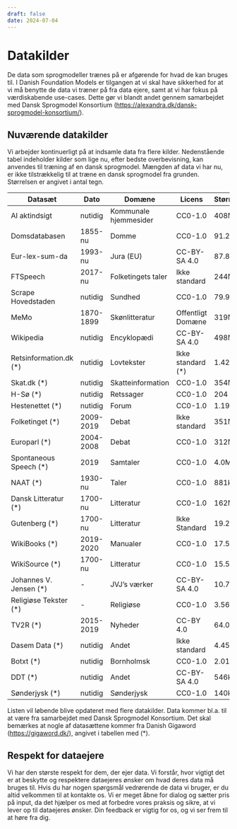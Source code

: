 ```yaml
---
draft: false
date: 2024-07-04
---
```



# Datakilder
De data som sprogmodeller trænes på er afgørende for hvad de kan bruges til. I Danish Foundation Models er tilgangen at vi skal have sikkerhed for at vi må benytte de data vi træner på fra data ejere, samt at vi har fokus på værdiskabende use-cases. Dette gør vi blandt andet gennem samarbejdet med Dansk Sprogmodel Konsortium (https://alexandra.dk/dansk-sprogmodel-konsortium/).

<!-- more -->
## Nuværende datakilder
Vi arbejder kontinuerligt på at indsamle data fra flere kilder. Nedenstående tabel indeholder kilder som lige nu, efter bedste overbevisning, kan anvendes til træning af en dansk sprogmodel. Mængden af data vi har nu, er ikke tilstrækkelig til at træne en dansk sprogmodel fra grunden. Størrelsen er angivet i antal tegn.


| Datasæt                   | Dato	      | Domæne	              | Licens	           | Størrelse |
| --------------------------|-------------|-----------------------|--------------------|----------|
| AI aktindsigt 	        | nutidig     | Kommunale hjemmesider   |	CC0-1.0		       | 408M      |
| Domsdatabasen	            | 1855-nu	  | Domme	                | CC0-1.0		       | 91.2M      |
| Eur-lex-sum-da            | 1993-nu     | Jura (EU)	           |  CC-BY-SA 4.0 	   | 87.8M      |
| FTSpeech	                | 2017-nu	  | Folketingets taler	    | Ikke standard 	   | 244M      |
| Scrape Hovedstaden	    | nutidig	  | Sundhed	                | CC0-1.0		       | 79.9M      |
| MeMo                      | 1870-1899	  | Skønlitteratur	     |    Offentligt Domæne  | 319M      |
| Wikipedia	                | nutidig	  | Encyklopædi	            | CC-BY-SA 4.0	   | 498M      |
| Retsinformation.dk (*)	| nutidig	  | Lovtekster	            | Ikke standard (*)  | 1.42G      |            
| Skat.dk (*)	            | nutidig	  | Skatteinformation	    | CC0-1.0		       | 354M      |
| H-Sø (*)	                | nutidig     | Retssager	         |    CC0-1.0		       | 204      |
| Hestenettet (*)	        | nutidig	  | Forum	                | CC0-1.0		       | 1.19G      |
| Folketinget (*)	        | 2009-2019	  | Debat	               |  Ikke standard 	   | 351M      |
| Europarl (*)	            | 2004-2008	  | Debat	              |   CC0-1.0		       | 312M      |
| Spontaneous Speech (*)	| 2019	      | Samtaler	            | CC0-1.0		       | 4.0M      |
| NAAT (*)	                | 1930-nu	  | Taler	                | CC0-1.0		       | 881k      |
| Dansk Litteratur (*)	    | 1700-nu	  | Litteratur	            | CC0-1.0		       | 162M      |
| Gutenberg (*)	            | 1700-nu	  | Litteratur	           |  Ikke Standard	   | 19.2M      |
| WikiBooks (*)	            | 2019-2020	  | Manualer	           |  CC0-1.0		       | 17.5M      |
| WikiSource (*)	        | 1700-nu	  | Litteratur	            | CC0-1.0		       | 15.5M      |
| Johannes V. Jensen (*)	| -	          | JVJ’s værker	        | CC-BY-SA 4.0	   | 10.7M      |
| Religiøse Tekster (*)     | -	          | Religiøse	            | CC0-1.0		       | 3.56M      |
| TV2R (*)	                | 2015-2019	  | Nyheder	              |   CC-BY 4.0		   | 64.04M      |
| Dasem Data (*)	        | nutidig	  | Andet	                | Ikke standard	   | 4.45M      |
| Botxt (*)	                | nutidig	  | Bornholmsk	         |    CC0-1.0		       | 2.01M      |
| DDT (*)	                | nutidig	  | Andet	                | CC-BY-SA 4.0	   | 546k      |
| Sønderjysk (*)	        |nutidig	  | Sønderjysk	           |  CC0-1.0		       | 140k      |

Listen vil løbende blive opdateret med flere datakilder. Data kommer bl.a. til at være fra samarbejdet med Dansk Sprogmodel Konsortium. Det skal bemærkes at nogle af datasættene kommer fra Danish Gigaword (https://gigaword.dk/), angivet i tabellen med (*).

## Respekt for dataejere
Vi har den største respekt for dem, der ejer data. Vi forstår, hvor vigtigt det er at beskytte og respektere dataejeres ønsker om hvad deres data må bruges til. Hvis du har nogen spørgsmål vedrørende de data vi bruger, er du altid velkommen til at kontakte os. Vi er meget åbne for dialog og sætter pris på input, da det hjælper os med at forbedre vores praksis og sikre, at vi lever op til dataejeres ønsker. Din feedback er vigtig for os, og vi ser frem til at høre fra dig.
